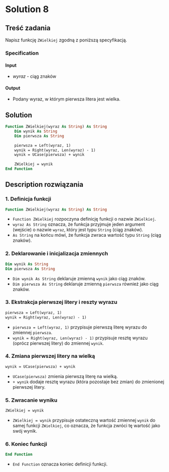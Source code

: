 # Solution 8

## Treść zadania

Napisz funkcję `ZWielkiej` zgodną z poniższą specyfikacją.

### Specification

#### Input

* $wyraz$ - ciąg znaków

#### Output

* Podany wyraz, w którym pierwsza litera jest wielka.

## Solution

```vb
Function ZWielkiej(wyraz As String) As String
    Dim wynik As String
    Dim pierwsza As String
    
    pierwsza = Left(wyraz, 1)
    wynik = Right(wyraz, Len(wyraz) - 1)
    wynik = UCase(pierwsza) + wynik
    
    ZWielkiej = wynik
End Function
```

## Description rozwiązania

### 1. Definicja funkcji

```vb
Function ZWielkiej(wyraz As String) As String
```

- `Function ZWielkiej` rozpoczyna definicję funkcji o nazwie `ZWielkiej`.
- `wyraz As String` oznacza, że funkcja przyjmuje jeden argument (wejście) o nazwie `wyraz`, który jest typu `String` (ciąg znaków).
- `As String` na końcu mówi, że funkcja zwraca wartość typu `String` (ciąg znaków).

### 2. Deklarowanie i inicjalizacja zmiennych

```vb
Dim wynik As String
Dim pierwsza As String
```

- `Dim wynik As String` deklaruje zmienną `wynik` jako ciąg znaków.
- `Dim pierwsza As String` deklaruje zmienną `pierwsza` również jako ciąg znaków.

### 3. Ekstrakcja pierwszej litery i reszty wyrazu

```vb
pierwsza = Left(wyraz, 1)
wynik = Right(wyraz, Len(wyraz) - 1)
```

- `pierwsza = Left(wyraz, 1)` przypisuje pierwszą literę wyrazu do zmiennej `pierwsza`.
- `wynik = Right(wyraz, Len(wyraz) - 1)` przypisuje resztę wyrazu (oprócz pierwszej litery) do zmiennej `wynik`.

### 4. Zmiana pierwszej litery na wielką

```vb
wynik = UCase(pierwsza) + wynik
```

- `UCase(pierwsza)` zmienia pierwszą literę na wielką.
- `+ wynik` dodaje resztę wyrazu (która pozostaje bez zmian) do zmienionej pierwszej litery.

### 5. Zwracanie wyniku

```vb
ZWielkiej = wynik
```

- `ZWielkiej = wynik` przypisuje ostateczną wartość zmiennej `wynik` do samej funkcji `ZWielkiej`, co oznacza, że funkcja zwróci tę wartość jako swój wynik.

### 6. Koniec funkcji

```vb
End Function
```

- `End Function` oznacza koniec definicji funkcji.
